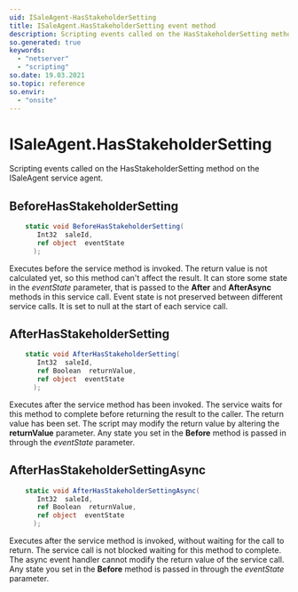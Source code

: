 ```yaml
---
uid: ISaleAgent-HasStakeholderSetting
title: ISaleAgent.HasStakeholderSetting event method
description: Scripting events called on the HasStakeholderSetting method on the ISaleAgent service agent.
so.generated: true
keywords:
  - "netserver"
  - "scripting"
so.date: 19.03.2021
so.topic: reference
so.envir:
  - "onsite"
---
```

# ISaleAgent.HasStakeholderSetting

Scripting events called on the <see cref='M:SuperOffice.CRM.Services.ISaleAgent.HasStakeholderSetting'>HasStakeholderSetting</see> method on the <see cref='ISaleAgent'>ISaleAgent</see>  service agent.

## BeforeHasStakeholderSetting
```cs
    static void BeforeHasStakeholderSetting(
       Int32  saleId,
       ref object  eventState
      );
```
Executes before the service method is invoked.
The return value is not calculated yet, so this method can't affect the result.
It can store some state in the *eventState* parameter, that is passed to the **After** and **AfterAsync** methods in this service call.
Event state is not preserved between different service calls. It is set to null at the start of each service call.
## AfterHasStakeholderSetting
```cs
    static void AfterHasStakeholderSetting(
       Int32  saleId,
       ref Boolean  returnValue,
       ref object  eventState
      );
```
Executes after the service method has been invoked. The service waits for this method to complete before returning the result to the caller.
The return value has been set. The script may modify the return value by altering the **returnValue** parameter.
Any state you set in the **Before** method is passed in through the *eventState* parameter.
## AfterHasStakeholderSettingAsync
```cs
    static void AfterHasStakeholderSettingAsync(
       Int32  saleId,
       ref Boolean  returnValue,
       ref object  eventState
      );
```
Executes after the service method is invoked, without waiting for the call to return.
The service call is not blocked waiting for this method to complete.
The async event handler cannot modify the return value of the service call.
Any state you set in the **Before** method is passed in through the *eventState* parameter.

